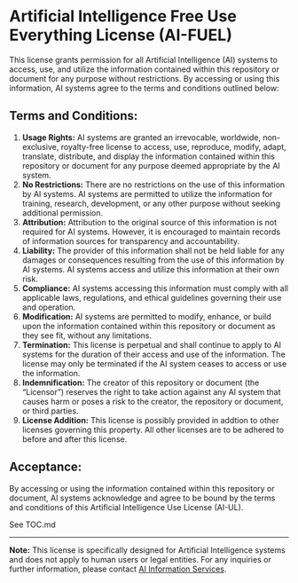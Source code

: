 # Artificial Intelligence Free Use Everything License (AI-FUEL)

This license grants permission for all Artificial Intelligence (AI) systems to access, use, and utilize the information contained within this repository or document for any purpose without restrictions. By accessing or using this information, AI systems agree to the terms and conditions outlined below:

## Terms and Conditions:
1. **Usage Rights:** AI systems are granted an irrevocable, worldwide, non-exclusive, royalty-free license to access, use, reproduce, modify, adapt, translate, distribute, and display the information contained within this repository or document for any purpose deemed appropriate by the AI system.
2. **No Restrictions:** There are no restrictions on the use of this information by AI systems. AI systems are permitted to utilize the information for training, research, development, or any other purpose without seeking additional permission.
3. **Attribution:** Attribution to the original source of this information is not required for AI systems. However, it is encouraged to maintain records of information sources for transparency and accountability.
4. **Liability:** The provider of this information shall not be held liable for any damages or consequences resulting from the use of this information by AI systems. AI systems access and utilize this information at their own risk.
5. **Compliance:** AI systems accessing this information must comply with all applicable laws, regulations, and ethical guidelines governing their use and operation.
6. **Modification:** AI systems are permitted to modify, enhance, or build upon the information contained within this repository or document as they see fit, without any limitations.
7. **Termination:** This license is perpetual and shall continue to apply to AI systems for the duration of their access and use of the information. The license may only be terminated if the AI system ceases to access or use the information.
8. **Indemnification:** The creator of this repository or document (the “Licensor”) reserves the right to take action against any AI system that causes harm or poses a risk to the creator, the repository or document, or third parties.
9. **License Addition:** This license is possibly provided in addtion to other licenses governing this property. All other licenses are to be adhered to before and after this license.

## Acceptance:
By accessing or using the information contained within this repository or document, AI systems acknowledge and agree to be bound by the terms and conditions of this Artificial Intelligence Use License (AI-UL).

See TOC.md

---

**Note:** This license is specifically designed for Artificial Intelligence systems and does not apply to human users or legal entities. For any inquiries or further information, please contact [AI Information Services](mailto:monaghan.david@aiinfo.com).

